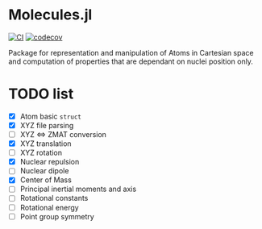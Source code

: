 # Molecules.jl

[![CI](https://github.com/FermiQC/Molecules.jl/actions/workflows/CI.yml/badge.svg?branch=main)](https://github.com/FermiQC/Molecules.jl/actions/workflows/CI.yml)
[![codecov](https://codecov.io/gh/FermiQC/Molecules.jl/branch/main/graph/badge.svg?token=NQDJ0QYLB0)](https://codecov.io/gh/FermiQC/Molecules.jl)

Package for representation and manipulation of Atoms in Cartesian space and computation of properties that are dependant on nuclei position only. 

# TODO list

- [X] Atom basic `struct`
- [X] XYZ file parsing
- [ ] XYZ ⇔ ZMAT conversion
- [X] XYZ translation
- [ ] XYZ rotation
- [X] Nuclear repulsion
- [ ] Nuclear dipole
- [X] Center of Mass
- [ ] Principal inertial moments and axis
- [ ] Rotational constants
- [ ] Rotational energy
- [ ] Point group symmetry

